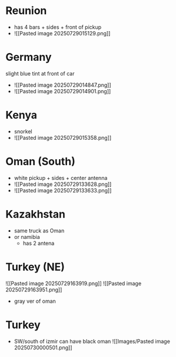 ```table-of-contents
```

# Reunion
- has 4 bars + sides + front of pickup
- ![[Pasted image 20250729015129.png]]
# Germany
slight blue tint at front of car
- ![[Pasted image 20250729014847.png]]
- ![[Pasted image 20250729014901.png]]
# Kenya
- snorkel
- ![[Pasted image 20250729015358.png]]

# Oman (South)
- white pickup + sides + center antenna
- ![[Pasted image 20250729133628.png]]
- ![[Pasted image 20250729133633.png]]
# Kazakhstan
- same truck as Oman
- or namibia
	- has 2 antena

# Turkey (NE)
![[Pasted image 20250729163919.png]]
![[Pasted image 20250729163951.png]]
- gray ver of oman


# Turkey
- SW/south of izmir can have black oman
![[Images/Pasted image 20250730000501.png]]
